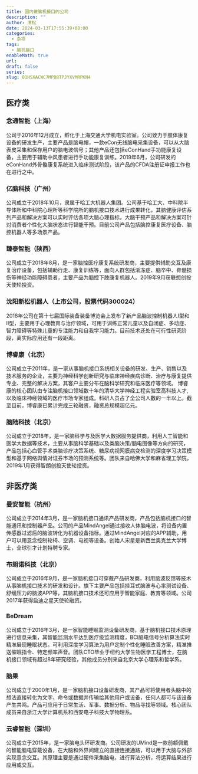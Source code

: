 ```yaml
---
title: 国内做脑机接口的公司
description: ""
author: 清松
date: 2024-03-13T17:55:39+08:00
categories:
  - 杂项
tags:
  - 脑机接口
enableMath: true
url: 
draft: false
series: 
slug: 01HSXACWC7MP88TPJYXVMRPKN4
---
```

## 医疗类
### 念通智能（上海）
公司于2016年12月成立，孵化于上海交通大学机电实验室。公司致力于肢体康复设备的研发生产，主要产品是脑电帽，一款eCon无线脑电采集设备，可以从大脑表皮采集和保存用户的脑电波信号；其他产品还包括eConHand手功能康复设备，主要用于辅助中风患者进行手功能康复训练。2019年6月，公司研发的eConHand外骨骼康复系统进入临床测试阶段，该产品的CFDA注册证申报工作也在进行之中。

### 亿脑科技（广州）
公司成立于2018年10月，隶属于哈工大机器人集团。公司基于哈工大、中科院半导体所和中科院心理所等科学院所的脑机接口技术进行成果转化，其脑健康评估系列产品和解决方案可以实时评估各项大脑心理指标，大脑干预产品和解决方案可针对消费者个性化大脑状态进行智能干预。目前公司产品包括脑控康复医疗设备、脑控机器人等多场景产品。

### 臻泰智能（陕西）
公司成立于2018年8月，是一家脑控医疗康复系统研发商，主要提供辅助交互及康复治疗设备，包括辅助行走、康复训练等，面向人群包括渐冻症、脑卒中、脊髓损伤等神经功能障碍患者，主要产品为脑控下肢康复机器人。2019年9月获联想创投天使轮投资。

### 沈阳新松机器人（上市公司，股票代码300024）
2018年公司在第十七届国际装备装备博览会上发布了新产品脑波控制机器人I型和II型，主要用于心理教育与治疗领域，可用于训练正常儿童以及自闭症、多动症、智力障碍等特殊儿童的专注能力和自我学习能力。目前技术还处在可行性研究阶段，离实际应用还有一段距离。

### 博睿康（北京）
公司成立于2011年，是一家从事脑机接口系统相关设备的研发、生产、销售以及技术服务的企业，主要为神经科学创新研究与临床神经疾病诊断、治疗与康复提供专业、完整的解决方案，其客户主要分布在脑科学研究和临床医疗等领域。 博睿康的核心团队由专注脑机接口领域数十年的清华大学神经工程实验室高科技人才,以及临床神经领域的医疗市场专家组成。科研人员占了全公司人数的一半以上。截至目前，博睿康已累计完成三轮融资，融资总规模超亿元。

### 脑陆科技（北京）
公司成立于2018年，是一家脑科学与及医学大数据服务提供商，利用人工智能和医学大数据等技术，主要从事脑科学基础以及类脑决策/脑电图像等方向的研究，产品包括心血管手术类脑诊疗决策系统、糖尿病视网膜病变检测的深度学习决策模型和基于网络舆情对证券市场的预测系统等。团队来自哈佛大学和麻省理工学院，2019年1月获得智朗创投天使轮投资。

## 非医疗类
### 曼安智能（杭州）
公司成立于2014年3月，是一家脑机接口通讯产品研发商，产品包括脑机接口的智能通讯和控制器产品。公司的产品MindAngel通过接收人体脑电波，将设备内置传感器过滤后的脑波转化为机器设备指标。通过MindAngel对应的APP辅助，用户可以用意念控制轮椅、空调、电视等设备。创始人宋星是新西兰奥克兰大学博士，全球引才计划特聘专家。

### 布朗诺科技（北京）
公司成立于2016年9月，是一家脑机接口可穿戴产品研发商，利用脑波反馈等技术从事脑机接口技术的研发和设计。旗下主要产品包括挂耳式脑波与心率测试设备、舒缓压力的脑波APP等，其脑机接口技术还可应用于智能家庭、教育等领域。公司2017年获得启迪之星天使轮融资。

### BeDream
公司成立于2016年3月，是一家智能睡眠监测设备研发商，基于脑机接口技术原理进行信息采集，其智能监测水平达到医疗级监测精度，BCI脑电信号分析算法实时精准展现睡眠状态。可利用深度学习算法为用户定制个性化睡眠改善方案，精准推送催眠指令、特定频率声音。团队CTO毕业于纽约大学生物医学工程博士，在脑机接口领域有超过8年研究经验，其他成员分别来自北京大学心理系和哲学系。

### 脑果
公司成立于2000年1月，是一家脑机接口设备研发商，其产品可将使用者头脑中的想法直接转化为文字、命令或数据并传输给其他用户或设备，任何人都可与该设备产生共鸣。产品可应用于日常生活、军事、数据分析、物品寻找等领域。核心团队成员来自浙江大学计算机系和西安电子科技大学物理系。

### 云睿智能（深圳）
公司成立于2015年，是一家脑电头环研发商。公司研发的UMind是一款前额佩戴的智能脑电穿戴设备，在大脑和外界间建立的直接连接通路，可以用于大脑与外部实现意念交互。其原理主要是通过硬件采集脑电，进行算法分析，将运算结果进行应用或交互。